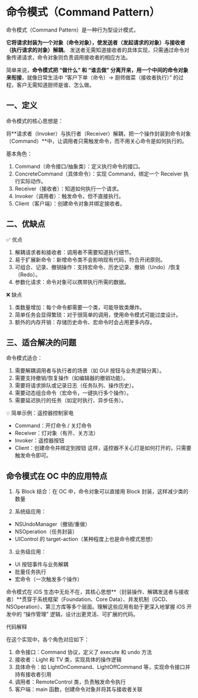 #  命令模式（Command Pattern）

命令模式（Command Pattern）是一种行为型设计模式，

**它将请求封装为一个对象（命令对象），使发送者（发起请求的对象）与接收者（执行请求的对象）解耦**。
发送者无需知道接收者的具体实现，只需通过命令对象传递请求，命令对象则负责调用接收者的相应方法。

简单来说，**命令模式把 “做什么” 和 “谁去做” 分离开来，用一个中间的命令对象来衔接**，就像日常生活中 “客户下单（命令）→ 厨师做菜（接收者执行）” 的过程，客户无需知道厨师是谁、怎么做。

## 一、定义
命令模式的核心思想是：

将**请求者（Invoker）与执行者（Receiver）解耦，把一个操作封装到命令对象（Command）**中，让调用者只需触发命令，而不用关心命令是如何执行的。

基本角色：

1. Command（命令接口/抽象类）：定义执行命令的接口。
2. ConcreteCommand（具体命令）：实现 Command，绑定一个 Receiver 执行实际动作。
3. Receiver（接收者）：知道如何执行一个请求。
4. Invoker（调用者）：触发命令，但不直接执行。
5. Client（客户端）：创建命令对象并绑定接收者。

## 二、优缺点
✅ 优点
1. 解耦请求者和接收者：调用者不需要知道执行细节。
2. 易于扩展新命令：新增命令类不会影响现有代码，符合开闭原则。
3. 可组合、记录、撤销操作：支持宏命令、历史记录、撤销（Undo）/恢复（Redo）。
4. 参数化请求：命令对象可以携带执行所需的数据。

❌ 缺点

1. 类数量增加：每个命令都需要一个类，可能导致类爆炸。
2. 简单任务会显得繁琐：对于很简单的调用，使用命令模式可能过度设计。
3. 额外的内存开销：存储历史命令、宏命令时会占用更多内存。

## 三、适合解决的问题

命令模式适合：

1. 需要解耦调用者与执行者的场景（如 GUI 按钮与业务逻辑分离）。
2. 需要支持撤销/恢复操作（如编辑器的撤销功能）。
3. 需要将请求排队或记录日志（任务队列、操作历史）。
4. 需要动态组合命令（宏命令，一键执行多个操作）。
5. 需要延迟执行的任务（如定时执行、异步任务）。

💡 简单示例：遥控器控制家电
* Command：开灯命令 / 关灯命令
* Receiver：灯对象（有开、关方法）
* Invoker：遥控器按钮
* Client：创建命令并绑定到按钮
这样，遥控器不关心灯是如何打开的，只需要触发命令即可。

## 命令模式在 OC 中的应用特点
1. 与 Block 结合：在 OC 中，命令对象可以直接用 Block 封装，这样减少类的数量

2. 系统级应用：
* NSUndoManager（撤销/重做）
* NSOperation（任务封装）
* UIControl 的 target-action（某种程度上也是命令模式思想）

3. 业务级应用：
* UI 按钮事件与业务解耦
* 批量任务执行
* 宏命令（一次触发多个操作）

命令模式在 iOS 生态中无处不在，其核心思想**（封装操作、解耦发送者与接收者）**贯穿于系统框架（Foundation、Core Data）、并发机制（GCD、NSOperation）、第三方库等多个层面。理解这些应用有助于更深入地掌握 iOS 开发中的 “操作管理” 逻辑，设计出更灵活、可扩展的代码。



代码解释

在这个实现中，各个角色对应如下：

1. 命令接口：Command 协议，定义了 execute 和 undo 方法
2. 接收者：Light 和 TV 类，实现具体的操作逻辑
3. 具体命令：如 LightOnCommand、LightOffCommand 等，实现命令接口并持有接收者引用
4. 调用者：RemoteControl 类，负责触发命令执行
5. 客户端：main 函数，创建命令对象并将其与接收者关联
